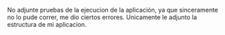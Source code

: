 No adjunte pruebas de la ejecucion de la aplicación, ya que sinceramente no lo pude correr, me dio ciertos errores. Unicamente le adjunto la estructura de mi aplicacion.
